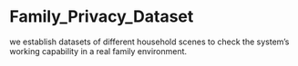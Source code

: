 # Family_Privacy_Dataset
we establish datasets of different household scenes to check the system’s working capability in a real family environment.
